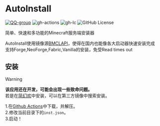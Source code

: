 # AutoInstall

[![QQ-group](https://img.shields.io/badge/any_text-748826412-blue?logo=qq&label=QQ)](https://qm.qq.com/cgi-bin/qm/qr?k=eXjJGqiysJTIvxysfgODK--t7D9O25Wi&jump_from=webapi&authKey=UpmLLpiSPRzd2Tk3+jzfZ1oluywj53eNzz3j+o5pNut27ltqwcoRHCZb3iEfdCxD)
![gh-actions](https://img.shields.io/github/actions/workflow/status/autoinst/AutoInstall/go.yml)
![gh-lc](https://img.shields.io/github/last-commit/autoinst/AutoInstall)
![GitHub License](https://img.shields.io/github/license/autoinst/AutoInstall)

简单、快速和多功能的Minecraft服务端安装器  

AutoInstall使用镜像源[BMCLAPI](https://bmclapidoc.bangbang93.com/)，使得在国内也能像各大启动器快速安装完成  
支持Forge,NeoForge,Fabric,Vanilla的安装，免受Read times out   

## 安装
> [!WARNING]
> **该应用还在开发，可能会出现一些致命问题。**  
> 若是在[简幻欢](https://simpfun.cn/console)中安装，可以在第三方镜像中搜索安装。

1.在[Github Actions](https://github.com/autoinst/AutoInstall/actions)中下载，并解压。  
2.修改当前目录下的`inst.json`。   
3.启动！